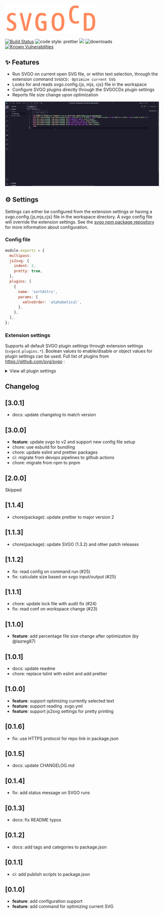 <img src="https://raw.githubusercontent.com/shtian/vscode-svgocd/master/images/logo_transparent_narrow.png" alt="logo" width="300"/>

[![Build Status](https://img.shields.io/github/workflow/status/shtian/vscode-svgocd/CI/main)]()
<img alt="code style: prettier" src="https://img.shields.io/badge/code_style-prettier-ff69b4.svg">
[![](https://vsmarketplacebadge.apphb.com/version/shtian.svgocd.svg)](https://marketplace.visualstudio.com/items?itemName=shtian.svgocd)
<img alt="downloads" src="https://img.shields.io/visual-studio-marketplace/d/shtian.svgocd">
 [![Known Vulnerabilities](https://snyk.io/test/github/shtian/vscode-svgocd/badge.svg)](https://snyk.io/test/github/shtian/vscode-svgocd)

## ✨ Features

* Run SVGO on current open SVG file, or within text selection, through the extension command `SVGOCD: Optimize current SVG`
* Looks for and reads svgo.config.{js, mjs, cjs} file in the workspace
* Configure SVGO plugins directly through the SVGOCDs plugin settings
* Reports file size change upon optimization

![Workflow](images/howto.gif)

## ⚙️ Settings
Settings can either be configured from the extension settings or having a svgo.config.{js,mjs,cjs} file in the workspace directory. A svgo config file will override the extension settings. See the [svgo npm package repository](https://github.com/svg/svgo#configuration) for more information about configuration. 

### Config file
  
```js
module.exports = {
  multipass:
  js2svg: {
    indent: 2,
    pretty: true,
  },
  plugins: [
    {
      name: 'sortAttrs',
      params: {
        xmlnsOrder: 'alphabetical',
      },
    },
  ],
};
```

### Extension settings
Supports all default SVGO plugin settings through extension settings (`svgocd.plugins.*`). Boolean values to enable/disable or object values for plugin settings can be used. Full list of plugins from https://github.com/svg/svgo :

<details>
  <summary>View all plugin settings</summary>
  
| Plugin | Description |
| ------ | ----------- |
| [cleanupAttrs](https://github.com/svg/svgo/blob/master/plugins/cleanupAttrs.js) | cleanup attributes from newlines, trailing, and repeating spaces |
| [inlineStyles](https://github.com/svg/svgo/blob/master/plugins/inlineStyles.js) | move and merge styles from `<style>` elements to element `style` attributes |
| [removeDoctype](https://github.com/svg/svgo/blob/master/plugins/removeDoctype.js) | remove doctype declaration |
| [removeXMLProcInst](https://github.com/svg/svgo/blob/master/plugins/removeXMLProcInst.js) | remove XML processing instructions |
| [removeComments](https://github.com/svg/svgo/blob/master/plugins/removeComments.js) | remove comments |
| [removeMetadata](https://github.com/svg/svgo/blob/master/plugins/removeMetadata.js) | remove `<metadata>` |
| [removeTitle](https://github.com/svg/svgo/blob/master/plugins/removeTitle.js) | remove `<title>` |
| [removeDesc](https://github.com/svg/svgo/blob/master/plugins/removeDesc.js) | remove `<desc>` |
| [removeUselessDefs](https://github.com/svg/svgo/blob/master/plugins/removeUselessDefs.js) | remove elements of `<defs>` without `id` |
| [removeXMLNS](https://github.com/svg/svgo/blob/master/plugins/removeXMLNS.js) | removes `xmlns` attribute (for inline svg, disabled by default) |
| [removeEditorsNSData](https://github.com/svg/svgo/blob/master/plugins/removeEditorsNSData.js) | remove editors namespaces, elements, and attributes |
| [removeEmptyAttrs](https://github.com/svg/svgo/blob/master/plugins/removeEmptyAttrs.js) | remove empty attributes |
| [removeHiddenElems](https://github.com/svg/svgo/blob/master/plugins/removeHiddenElems.js) | remove hidden elements |
| [removeEmptyText](https://github.com/svg/svgo/blob/master/plugins/removeEmptyText.js) | remove empty Text elements |
| [removeEmptyContainers](https://github.com/svg/svgo/blob/master/plugins/removeEmptyContainers.js) | remove empty Container elements |
| [removeViewBox](https://github.com/svg/svgo/blob/master/plugins/removeViewBox.js) | remove `viewBox` attribute when possible |
| [cleanupEnableBackground](https://github.com/svg/svgo/blob/master/plugins/cleanupEnableBackground.js) | remove or cleanup `enable-background` attribute when possible |
| [minifyStyles](https://github.com/svg/svgo/blob/master/plugins/minifyStyles.js) | minify `<style>` elements content with [CSSO](https://github.com/css/csso) |
| [convertStyleToAttrs](https://github.com/svg/svgo/blob/master/plugins/convertStyleToAttrs.js) | convert styles into attributes |
| [convertColors](https://github.com/svg/svgo/blob/master/plugins/convertColors.js) | convert colors (from `rgb()` to `#rrggbb`, from `#rrggbb` to `#rgb`) |
| [convertPathData](https://github.com/svg/svgo/blob/master/plugins/convertPathData.js) | convert Path data to relative or absolute (whichever is shorter), convert one segment to another, trim useless delimiters, smart rounding, and much more |
| [convertTransform](https://github.com/svg/svgo/blob/master/plugins/convertTransform.js) | collapse multiple transforms into one, convert matrices to the short aliases, and much more |
| [removeUnknownsAndDefaults](https://github.com/svg/svgo/blob/master/plugins/removeUnknownsAndDefaults.js) | remove unknown elements content and attributes, remove attrs with default values |
| [removeNonInheritableGroupAttrs](https://github.com/svg/svgo/blob/master/plugins/removeNonInheritableGroupAttrs.js) | remove non-inheritable group's "presentation" attributes |
| [removeUselessStrokeAndFill](https://github.com/svg/svgo/blob/master/plugins/removeUselessStrokeAndFill.js) | remove useless `stroke` and `fill` attrs |
| [removeUnusedNS](https://github.com/svg/svgo/blob/master/plugins/removeUnusedNS.js) | remove unused namespaces declaration |
| [prefixIds](https://github.com/svg/svgo/blob/master/plugins/prefixIds.js) | prefix IDs and classes with the SVG filename or an arbitrary string |
| [cleanupIDs](https://github.com/svg/svgo/blob/master/plugins/cleanupIDs.js) | remove unused and minify used IDs |
| [cleanupNumericValues](https://github.com/svg/svgo/blob/master/plugins/cleanupNumericValues.js) | round numeric values to the fixed precision, remove default `px` units |
| [cleanupListOfValues](https://github.com/svg/svgo/blob/master/plugins/cleanupListOfValues.js) | round numeric values in attributes that take a list of numbers (like `viewBox` or `enable-background`) |
| [moveElemsAttrsToGroup](https://github.com/svg/svgo/blob/master/plugins/moveElemsAttrsToGroup.js) | move elements' attributes to their enclosing group |
| [moveGroupAttrsToElems](https://github.com/svg/svgo/blob/master/plugins/moveGroupAttrsToElems.js) | move some group attributes to the contained elements |
| [collapseGroups](https://github.com/svg/svgo/blob/master/plugins/collapseGroups.js) | collapse useless groups |
| [removeRasterImages](https://github.com/svg/svgo/blob/master/plugins/removeRasterImages.js) | remove raster images (disabled by default) |
| [mergePaths](https://github.com/svg/svgo/blob/master/plugins/mergePaths.js) | merge multiple Paths into one |
| [convertShapeToPath](https://github.com/svg/svgo/blob/master/plugins/convertShapeToPath.js) | convert some basic shapes to `<path>` |
| [convertEllipseToCircle](https://github.com/svg/svgo/blob/master/plugins/convertEllipseToCircle.js) | convert non-eccentric `<ellipse>` to `<circle>` |
| [sortAttrs](https://github.com/svg/svgo/blob/master/plugins/sortAttrs.js) | sort element attributes for epic readability (disabled by default) |
| [sortDefsChildren](https://github.com/svg/svgo/blob/master/plugins/sortDefsChildren.js) | sort children of `<defs>` in order to improve compression |
| [removeDimensions](https://github.com/svg/svgo/blob/master/plugins/removeDimensions.js) | remove `width`/`height` and add `viewBox` if it's missing (opposite to removeViewBox, disable it first) (disabled by default) |
| [removeAttrs](https://github.com/svg/svgo/blob/master/plugins/removeAttrs.js) | remove attributes by pattern (disabled by default) |
| [removeAttributesBySelector](https://github.com/svg/svgo/blob/master/plugins/removeAttributesBySelector.js) | removes attributes of elements that match a css selector (disabled by default) |
| [removeElementsByAttr](https://github.com/svg/svgo/blob/master/plugins/removeElementsByAttr.js) | remove arbitrary elements by ID or className (disabled by default) |
| [addClassesToSVGElement](https://github.com/svg/svgo/blob/master/plugins/addClassesToSVGElement.js) | add classnames to an outer `<svg>` element (disabled by default) |
| [addAttributesToSVGElement](https://github.com/svg/svgo/blob/master/plugins/addAttributesToSVGElement.js) | adds attributes to an outer `<svg>` element (disabled by default) |
| [removeOffCanvasPaths](https://github.com/svg/svgo/blob/master/plugins/removeOffCanvasPaths.js) | removes elements that are drawn outside of the viewbox (disabled by default) |
| [removeStyleElement](https://github.com/svg/svgo/blob/master/plugins/removeStyleElement.js) | remove `<style>` elements (disabled by default) |
| [removeScriptElement](https://github.com/svg/svgo/blob/master/plugins/removeScriptElement.js) | remove `<script>` elements (disabled by default) |
| [reusePaths](https://github.com/svg/svgo/blob/master/plugins/reusePaths.js) | Find duplicated <path> elements and replace them with <use> links (disabled by default) |

</details>

## Changelog
## [3.0.1]

- docs: update changelog to match version

## [3.0.0]

- **feature**: update svgo to v2 and support new config file setup
- chore: use esbuild for bundling
- chore: update eslint and prettier packages
- ci: migrate from devops pipelines to github actions
- chore: migrate from npm to pnpm
## [2.0.0]

Skipped

## [1.1.4]

- chore(package): update prettier to major version 2

## [1.1.3]

- chore(package): update SVGO (1.3.2) and other patch releases

## [1.1.2]

- fix: read config on command run (#25)
- fix: calculate size based on svgo input/output (#25)

## [1.1.1]

- chore: update lock file with audit fix (#24)
- fix: read conf on workspace change (#23)

## [1.1.0]

- **feature**: add percentage file size change after optimization (by @lazreg87)

## [1.0.1]

- docs: update readme
- chore: replace tslint with eslint and add prettier

## [1.0.0]

- **feature**: support optimizing currently selected text
- **feature**: support reading .svgo.yml
- **feature**: support js2svg settings for pretty printing

## [0.1.6]

- fix: use HTTPS protocol for repo link in package.json

## [0.1.5]

- docs: update CHANGELOG.md

## [0.1.4]

- fix: add status message on SVGO runs

## [0.1.3]

- docs: fix README typos

## [0.1.2]

- docs: add tags and categories to package.json

## [0.1.1]

- ci: add publish scripts to package.json

## [0.1.0]

- **feature**: add configuration support
- **feature**: add command for optimizing current SVG 